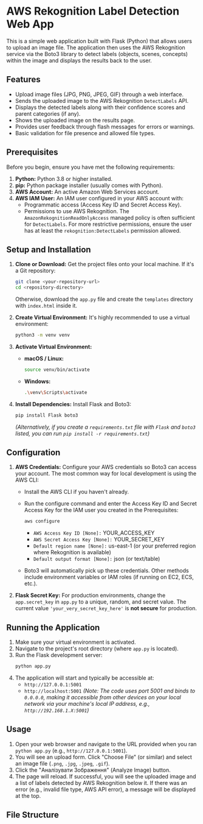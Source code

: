 # AWS Rekognition Label Detection Web App

This is a simple web application built with Flask (Python) that allows users to upload an image file. The application then uses the AWS Rekognition service via the Boto3 library to detect labels (objects, scenes, concepts) within the image and displays the results back to the user.

## Features

*   Upload image files (JPG, PNG, JPEG, GIF) through a web interface.
*   Sends the uploaded image to the AWS Rekognition `DetectLabels` API.
*   Displays the detected labels along with their confidence scores and parent categories (if any).
*   Shows the uploaded image on the results page.
*   Provides user feedback through flash messages for errors or warnings.
*   Basic validation for file presence and allowed file types.

## Prerequisites

Before you begin, ensure you have met the following requirements:

1.  **Python:** Python 3.8 or higher installed.
2.  **pip:** Python package installer (usually comes with Python).
3.  **AWS Account:** An active Amazon Web Services account.
4.  **AWS IAM User:** An IAM user configured in your AWS account with:
    *   Programmatic access (Access Key ID and Secret Access Key).
    *   Permissions to use AWS Rekognition. The `AmazonRekognitionReadOnlyAccess` managed policy is often sufficient for `DetectLabels`. For more restrictive permissions, ensure the user has at least the `rekognition:DetectLabels` permission allowed.

## Setup and Installation

1.  **Clone or Download:** Get the project files onto your local machine. If it's a Git repository:
    ```bash
    git clone <your-repository-url>
    cd <repository-directory>
    ```
    Otherwise, download the `app.py` file and create the `templates` directory with `index.html` inside it.

2.  **Create Virtual Environment:** It's highly recommended to use a virtual environment:
    ```bash
    python3 -m venv venv
    ```

3.  **Activate Virtual Environment:**
    *   **macOS / Linux:**
        ```bash
        source venv/bin/activate
        ```
    *   **Windows:**
        ```bash
        .\venv\Scripts\activate
        ```

4.  **Install Dependencies:** Install Flask and Boto3:
    ```bash
    pip install Flask boto3
    ```
    *(Alternatively, if you create a `requirements.txt` file with `Flask` and `boto3` listed, you can run `pip install -r requirements.txt`)*

## Configuration

1.  **AWS Credentials:** Configure your AWS credentials so Boto3 can access your account. The most common way for local development is using the AWS CLI:
    *   Install the AWS CLI if you haven't already.
    *   Run the configure command and enter the Access Key ID and Secret Access Key for the IAM user you created in the Prerequisites:
        ```bash
        aws configure
        ```
        *   `AWS Access Key ID [None]:` YOUR_ACCESS_KEY
        *   `AWS Secret Access Key [None]:` YOUR_SECRET_KEY
        *   `Default region name [None]:` us-east-1 (or your preferred region where Rekognition is available)
        *   `Default output format [None]:` json (or text/table)

    *   Boto3 will automatically pick up these credentials. Other methods include environment variables or IAM roles (if running on EC2, ECS, etc.).

2.  **Flask Secret Key:** For production environments, change the `app.secret_key` in `app.py` to a unique, random, and secret value. The current value `'your_very_secret_key_here'` is **not secure** for production.

## Running the Application

1.  Make sure your virtual environment is activated.
2.  Navigate to the project's root directory (where `app.py` is located).
3.  Run the Flask development server:
    ```bash
    python app.py
    ```
4.  The application will start and typically be accessible at:
    *   `http://127.0.0.1:5001`
    *   `http://localhost:5001`
    *(Note: The code uses port 5001 and binds to `0.0.0.0`, making it accessible from other devices on your local network via your machine's local IP address, e.g., `http://192.168.1.X:5001`)*

## Usage

1.  Open your web browser and navigate to the URL provided when you ran `python app.py` (e.g., `http://127.0.0.1:5001`).
2.  You will see an upload form. Click "Choose File" (or similar) and select an image file (`.png`, `.jpg`, `.jpeg`, `.gif`).
3.  Click the "Аналізувати Зображення" (Analyze Image) button.
4.  The page will reload. If successful, you will see the uploaded image and a list of labels detected by AWS Rekognition below it. If there was an error (e.g., invalid file type, AWS API error), a message will be displayed at the top.

## File Structure
